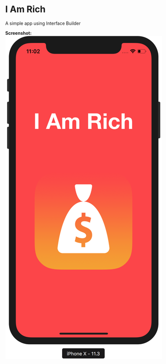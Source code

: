 # I Am Rich

A simple app using Interface Builder

**Screenshot:**
![Screenshot](https://github.com/anuragroy11/iOS11AppDevelopment/blob/master/IAmRich/I%20Am%20Rich/IAmRichSS.png "Screenshot") 
